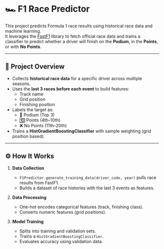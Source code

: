 # 🏎️ F1 Race Predictor

This project predicts Formula 1 race results using historical race data and machine learning.  
It leverages the [FastF1](https://theoehrly.github.io/Fast-F1/) library to fetch official race data and trains a classifier to predict whether a driver will finish on the **Podium**, in the **Points**, or with **No Points**.

---

## 📌 Project Overview

- Collects **historical race data** for a specific driver across multiple seasons.
- Uses the **last 3 races before each event** to build features:
  - Track name
  - Grid position
  - Finishing position
- Labels the target as:
  - 🥇 Podium (Top 3)  
  - 🔟 Points (4th–10th)  
  - ❌ No Points (11th–20th)  
- Trains a **HistGradientBoostingClassifier** with sample weighting (grid position based).

---

## ⚙️ How It Works

1. **Data Collection**  
   - `F1Predictor.generate_training_data(driver_code, year)` pulls race results from FastF1.
   - Builds a dataset of race histories with the last 3 events as features.

2. **Data Processing**  
   - One-hot encodes categorical features (track, finishing class).  
   - Converts numeric features (grid positions).  

3. **Model Training**  
   - Splits into training and validation sets.  
   - Trains a `HistGradientBoostingClassifier`.  
   - Evaluates accuracy using validation data.

